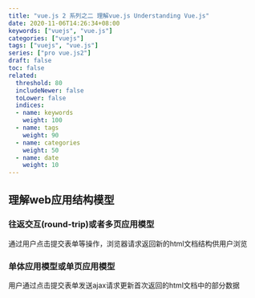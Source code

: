 ```yaml
---
title: "vue.js 2 系列之二 理解vue.js Understanding Vue.js"
date: 2020-11-06T14:26:34+08:00
keywords: ["vuejs", "vue.js"]
categories: ["vuejs"]
tags: ["vuejs", "vue.js"]
series: ["pro vue.js2"]
draft: false
toc: false
related:
  threshold: 80
  includeNewer: false
  toLower: false
  indices:
  - name: keywords
    weight: 100
  - name: tags
    weight: 90
  - name: categories
    weight: 50
  - name: date
    weight: 10
---
```


## 理解web应用结构模型
### 往返交互(round-trip)或者多页应用模型
通过用户点击提交表单等操作，浏览器请求返回新的html文档结构供用户浏览

### 单体应用模型或单页应用模型
用户通过点击提交表单发送ajax请求更新首次返回的html文档中的部分数据












